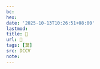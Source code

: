 ```yaml
---
bc:
hex:
date: '2025-10-13T10:26:51+08:00'
lastmod:
title: 􁝼
url: 􁝼
tags: [莫]
src: DCCV
note:
---
```

